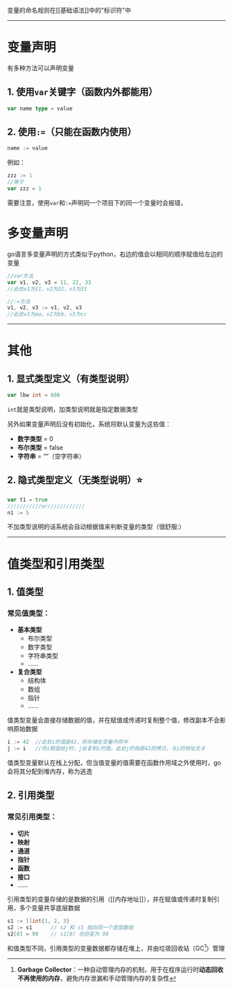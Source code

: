 变量的命名规则在[[基础语法]]中的"标识符"中
***
# 变量声明
有多种方法可以声明变量
## 1. 使用`var`关键字（函数内外都能用）
```go
var name type = value
```
## 2. 使用`:=`（只能在函数内使用）
```go
name := value
```
例如：
```go
zzz := 1
//等于
var zzz = 1
```
需要注意，使用`var`和`:=`声明同一个项目下的同一个变量时会报错，
# 多变量声明
go语言多变量声明的方式类似于python，右边的值会以相同的顺序赋值给左边的变量
```go
//var方法
var v1, v2, v3 = 11, 22, 33
//此处v1为11，v2为22，v3为33
```

```go
//:=方法
v1, v2, v3 := v1, v2, v3
//此处v1为aa，v2为bb，v3为cc
```
***
# 其他

## 1.  显式类型定义（有类型说明）
```go
var lbw int = 666
```
`int`就是类型说明，加类型说明就是指定数据类型

另外如果变量声明后没有初始化，系统将默认变量为这些值：
* **数字类型** = 0
* **布尔类型** = false
* **字符串** = “”（空字符串）
## 2. 隐式类型定义（无类型说明）⭐
```go
var t1 = true
///////////or////////////
n1 := 5
```
不加类型说明的话系统会自动根据值来判断变量的类型（很舒服:）
***
# 值类型和引用类型
## 1. 值类型
### 常见值类型：
* **基本类型**
	* 布尔类型
	* 数字类型
	* 字符串类型
	* ......  
* **复合类型**
	* 结构体
	* 数组
	* 指针
	* ......

值类型变量会直接存储数据的值，并在赋值或传递时复制整个值，修改副本不会影响原始数据
```go
i := 42  //此处i的值是42，将存储在变量内存中
j := i   //将i赋值给j时，j会复制i的值。此处j的指是42的拷贝，与i的地址无关
```
值类型变量默认在栈上分配，但当值变量的值需要在函数作用域之外使用时，go会将其分配到堆内存，称为逃逸
## 2. 引用类型
### 常见引用类型：
* **切片**
* **映射**
* **通道**
* **指针**
* **函数**
* **接口**
* ......

引用类型的变量存储的是数据的引用（[[内存地址]]），并在赋值或传递时复制引用，多个变量共享底层数据
```go
s1 := []int{1, 2, 3}
s2 := s1      // s2 和 s1 指向同一个底层数组
s2[0] = 99    // s1[0] 也将变为 99
```
和值类型不同，引用类型的变量数据都存储在堆上，并由垃圾回收站（GC[^1]）管理

[^1]: **Garbage Collector**：一种自动管理内存的机制，用于在程序运行时**动态回收不再使用的内存**，避免内存泄漏和手动管理内存的复杂性